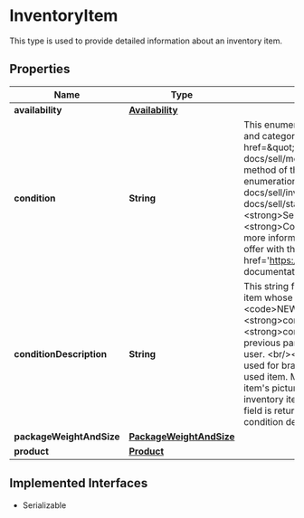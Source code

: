 

# InventoryItem

This type is used to provide detailed information about an inventory item.
## Properties

Name | Type | Description | Notes
------------ | ------------- | ------------- | -------------
**availability** | [**Availability**](Availability.md) |  |  [optional]
**condition** | **String** | This enumeration value indicates the condition of the item. Supported item condition values will vary by eBay site and category. To see which item condition values that a particular eBay category supports, use the &lt;a href&#x3D;\&quot;/api-docs/sell/metadata/resources/marketplace/methods/getItemConditionPolicies\&quot;&gt;getItemConditionPolicies&lt;/a&gt; method of the &lt;strong&gt;Metadata API&lt;/strong&gt;. This method returns condition ID values that map to the enumeration values defined in the &lt;a href&#x3D;\&quot;/api-docs/sell/inventory/types/slr:ConditionEnum\&quot;&gt;ConditionEnum&lt;/a&gt; type. The &lt;a href&#x3D;\&quot;/api-docs/sell/static/metadata/condition-id-values.html\&quot;&gt;Item condition ID and name values&lt;/a&gt; topic in the &lt;strong&gt;Selling Integration Guide&lt;/strong&gt; has a table that maps condition ID values to &lt;strong&gt;ConditionEnum&lt;/strong&gt; values. The &lt;strong&gt;getItemConditionPolicies&lt;/strong&gt; call reference page has more information.&lt;br&gt;&lt;br&gt; A &lt;strong&gt;condition&lt;/strong&gt; value is optional up until the seller is ready to publish an offer with the SKU, at which time it becomes required for most eBay categories. For implementation help, refer to &lt;a href&#x3D;&#39;https://developer.ebay.com/api-docs/sell/inventory/types/slr:ConditionEnum&#39;&gt;eBay API documentation&lt;/a&gt; |  [optional]
**conditionDescription** | **String** | This string field is used by the seller to more clearly describe the condition of a used inventory item, or an inventory item whose &lt;strong&gt;condition&lt;/strong&gt; value is not &lt;code&gt;NEW&lt;/code&gt;, &lt;code&gt;LIKE_NEW&lt;/code&gt;, &lt;code&gt;NEW_OTHER&lt;/code&gt;, or &lt;code&gt;NEW_WITH_DEFECTS&lt;/code&gt;.&lt;br/&gt;&lt;br/&gt; The &lt;strong&gt;conditionDescription&lt;/strong&gt; field is available for all eBay categories. If the &lt;strong&gt;conditionDescription&lt;/strong&gt; field is used with an item in one of the new conditions (mentioned in previous paragraph), eBay will simply ignore this field if included, and eBay will return a warning message to the user. &lt;br/&gt;&lt;br/&gt; This field should only be used to further clarify the condition of the used item. It should not be used for branding, promotions, shipping, returns, payment or other information unrelated to the condition of the used item. Make sure that the &lt;strong&gt;condition&lt;/strong&gt; value, condition description, listing description, and the item&#39;s pictures do not contradict one another. &lt;br /&gt;&lt;br /&gt; This field is not always required, but is required if an inventory item is being updated and a condition description already exists for that inventory item. &lt;br /&gt;&lt;br /&gt; This field is returned in the &lt;strong&gt;getInventoryItem&lt;/strong&gt; and &lt;strong&gt;getInventoryItems&lt;/strong&gt; calls if a condition description was provided for a used inventory item.&lt;br/&gt;&lt;br/&gt;&lt;strong&gt;Max Length&lt;/strong&gt;: 1000. |  [optional]
**packageWeightAndSize** | [**PackageWeightAndSize**](PackageWeightAndSize.md) |  |  [optional]
**product** | [**Product**](Product.md) |  |  [optional]


## Implemented Interfaces

* Serializable


